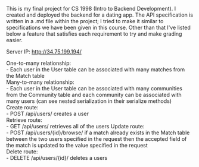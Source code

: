 This is my final project for CS 1998 (Intro to Backend Development). I
created and deployed the backend for a dating app. The API specification
is written in a .md file within the project; I tried to make it similar to
specifications we have been given in this course. Other than that I've
listed below a feature that satisfies each requirement to try and make
grading easier.

Server IP: http://34.75.199.194/

One-to-many relationship:  
    - Each user in the User table can be associated with many matches from the Match table  
Many-to-many relationship:  
    - Each user in the User table can be associated with many communities from the Community table and each community can be associated with many users (can see nested serialization in their serialize methods)  
Create route:  
    - POST /api/users/ creates a user  
Retrieve route:  
    - GET /api/users/ retrieves all of the users
Update route:  
    - POST /api/users/{id}/browse/ if a match already exists in the Match table between the two users specified in the request then the accepted field of the match is updated to the value specified in the request  
Delete route:  
    - DELETE /api/users/{id}/ deletes a users
